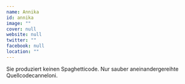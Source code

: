 ```yaml
---
name: Annika
id: annika
image: ""
cover: null
website: null
twitter: ""
facebook: null
location: ""
---
```

Sie produziert keinen Spaghetticode. Nur sauber aneinandergereihte Quellcodecanneloni.
